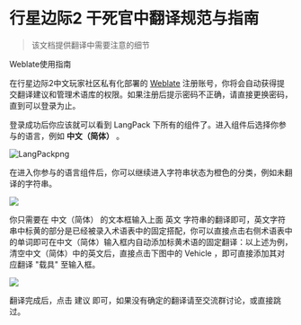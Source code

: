 # 行星边际2 干死官中翻译规范与指南

> 该文档提供翻译中需要注意的细节

Weblate使用指南

在行星边际2中文玩家社区私有化部署的 [Weblate](https://weblate.ps2cpc.site/) 注册账号，你将会自动获得提交翻译建议和管理术语库的权限。如果注册后提示密码不正确，请直接更换密码，直到可以登录为止。

登录成功后你应该就可以看到 LangPack 下所有的组件了。进入组件后选择你参与的语言，例如 **中文（简体）** 。

![LangPackpng](https://file.ps2cpc.site/api/v3/file/source/23/LangPack.png?sign=0FZGXRwDQV9auZmmjF4S178cvrTopI_c8aug5atlOdQ%3D%3A0)

在进入你参与的语言组件后，你可以继续进入字符串状态为橙色的分类，例如未翻译的字符串。

![](https://file.ps2cpc.site/api/v3/file/source/22/%E5%AD%97%E7%AC%A6%E4%B8%B2%E7%8A%B6%E6%80%81.png?sign=9Yd1cO9g5OGQu27dpDeQccpmVnoV4jFBCINqB8YfwK0%3D%3A0)

你只需要在 中文（简体） 的文本框输入上面 英文 字符串的翻译即可，英文字符串中标黄的部分是已经被录入术语表中的固定搭配，你可以直接点击右侧术语表中的单词即可在中文（简体）输入框内自动添加标黄术语的固定翻译：以上述为例，清空中文（简体）中的英文后，直接点击下图中的 Vehicle ，即可直接添加其对应翻译 "载具" 至输入框。

![](https://file.ps2cpc.site/api/v3/file/source/21/%E6%9C%AF%E8%AF%AD%E8%A1%A8.png?sign=YJBndAVctqHWbWrzULJi5c2FtcJSz91IpgvUSYY4DgY%3D%3A0)

翻译完成后，点击 建议 即可，如果没有确定的翻译请至交流群讨论，或直接跳过。
